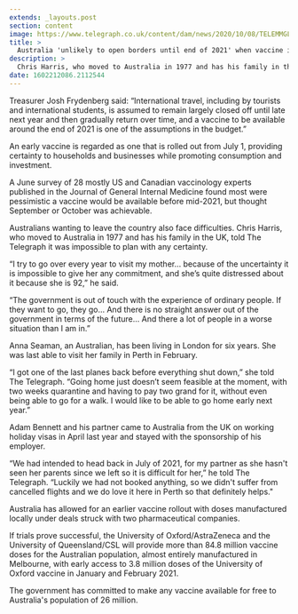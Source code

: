 ```yaml
--- 
extends: _layouts.post 
section: content 
image: https://www.telegraph.co.uk/content/dam/news/2020/10/08/TELEMMGLPICT000241179015_trans_NvBQzQNjv4BqqVzuuqpFlyLIwiB6NTmJwbwICpGV92qpUh3ZHsQo6a0.jpeg?impolicy=logo-overlay 
title: > 
  Australia 'unlikely to open borders until end of 2021' when vaccine is available 
description: > 
  Chris Harris, who moved to Australia in 1977 and has his family in the UK, told The Telegraph it was impossible to plan with any certainty.“I got one of the last planes back before everything shut down,” she told The Telegraph.Australia has allowed for an earlier vaccine rollout with doses manufactured locally under deals struck with two pharmaceutical companies.If trials prove successful, the University of Oxford/AstraZeneca and the University of Queensland/CSL will provide more than 84.8 million vaccine doses for the Australian population, almost entirely manufactured in Melbourne, with early access to 3.8 million doses of the University of Oxford vaccine in January and February 2021.The government has committed to make any vaccine available for free to Australia's population of 26 million. 
date: 1602212086.2112544 
--- 
```

Treasurer Josh Frydenberg said: “International travel, including by tourists and international students, is assumed to remain largely closed off until late next year and then gradually return over time, and a vaccine to be available around the end of 2021 is one of the assumptions in the budget.”

An early vaccine is regarded as one that is rolled out from July 1, providing certainty to households and businesses while promoting consumption and investment.

A June survey of 28 mostly US and Canadian vaccinology experts published in the Journal of General Internal Medicine found most were pessimistic a vaccine would be available before mid-2021, but thought September or October was achievable.

Australians wanting to leave the country also face difficulties. Chris Harris, who moved to Australia in 1977 and has his family in the UK, told The Telegraph it was impossible to plan with any certainty.

“I try to go over every year to visit my mother… because of the uncertainty it is impossible to give her any commitment, and she’s quite distressed about it because she is 92,” he said.

“The government is out of touch with the experience of ordinary people. If they want to go, they go… And there is no straight answer out of the government in terms of the future… And there a lot of people in a worse situation than I am in.”

Anna Seaman, an Australian, has been living in London for six years. She was last able to visit her family in Perth in February.

“I got one of the last planes back before everything shut down,” she told The Telegraph. “Going home just doesn’t seem feasible at the moment, with two weeks quarantine and having to pay two grand for it, without even being able to go for a walk. I would like to be able to go home early next year.”

Adam Bennett and his partner came to Australia from the UK on working holiday visas in April last year and stayed with the sponsorship of his employer.

“We had intended to head back in July of 2021, for my partner as she hasn't seen her parents since we left so it is difficult for her,” he told The Telegraph. “Luckily we had not booked anything, so we didn't suffer from cancelled flights and we do love it here in Perth so that definitely helps."

Australia has allowed for an earlier vaccine rollout with doses manufactured locally under deals struck with two pharmaceutical companies.

If trials prove successful, the University of Oxford/AstraZeneca and the University of Queensland/CSL will provide more than 84.8 million vaccine doses for the Australian population, almost entirely manufactured in Melbourne, with early access to 3.8 million doses of the University of Oxford vaccine in January and February 2021.

The government has committed to make any vaccine available for free to Australia's population of 26 million.